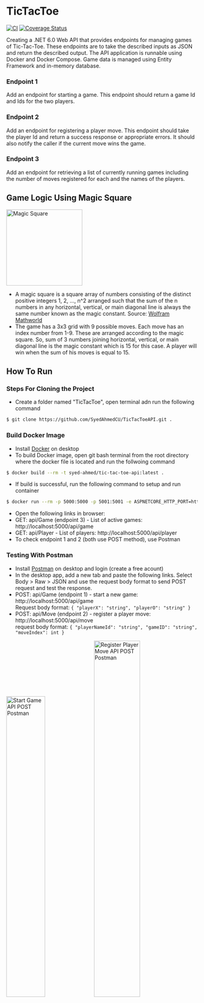 # TicTacToe
[![CI](https://github.com/SyedAhmedCU/TicTacToeAPI/actions/workflows/ci.yaml/badge.svg?&service=github)](https://github.com/SyedAhmedCU/TicTacToeAPI/actions/workflows/ci.yaml)
[![Coverage Status](https://coveralls.io/repos/github/SyedAhmedCU/TicTacToeAPI/badge.svg?branch=main&kill_cache=1)](https://coveralls.io/github/SyedAhmedCU/TicTacToeAPI?branch=main)

Creating a .NET 6.0 Web API that provides endpoints for managing games of Tic-Tac-Toe. These endpoints are to take the described inputs as JSON and return the described output. The API application is runnable using Docker and Docker Compose. Game data is managed using Entity Framework and in-memory database.
### Endpoint 1
Add an endpoint for starting a game. This endpoint should return a game Id and Ids for the two players.
### Endpoint 2
Add an endpoint for registering a player move. This endpoint should take the player Id and return a success response or appropriate errors. It should also notify the caller if the current move wins the game.
### Endpoint 3
Add an endpoint for retrieving a list of currently running games including the number of moves registered for each and the names of the players.

## Game Logic Using Magic Square
<img src="https://user-images.githubusercontent.com/55814513/202608065-e682080f-6fd9-4b0c-8d29-08d0e2f324e0.png" alt="Magic Square" width="200px" /> <br>
- A magic square is a square array of numbers consisting of the distinct positive integers 1, 2, ..., n^2 arranged such that the sum of the n numbers in any horizontal, vertical, or main diagonal line is always the same number known as the magic constant. Source: <a href="https://mathworld.wolfram.com/MagicSquare.html">Wolfram Mathworld</a> <br>
- The game has a 3x3 grid with 9 possible moves. Each move has an index number from 1-9. These are arranged according to the magic square. So, sum of 3 numbers joining horizontal, vertical, or main diagonal line is the magic constant which is 15 for this case. A player will win when the sum of his moves is equal to 15.

## How To Run

### Steps For Cloning the Project
- Create a folder named "TicTacToe", open terminal adn run the following command
```sh
$ git clone https://github.com/SyedAhmedCU/TicTacToeAPI.git .
```

### Build Docker Image
- Install [Docker](https://www.docker.com/) on desktop
- To build Docker image, open git bash terminal from the root directory where the docker file is located and run the follwoing command
```sh
$ docker build --rm -t syed-ahmed/tic-tac-toe-api:latest .
```
- If build is successful, run the following command to setup and run container
```sh
$ docker run --rm -p 5000:5000 -p 5001:5001 -e ASPNETCORE_HTTP_PORT=https://+:5001 -e ASPNETCORE_URLS=http://+:5000 syed-ahmed/tic-tac-toe-api
```
- Open the following links in browser:
- GET: api/Game (endpoint 3) - List of active games: http://localhost:5000/api/game
- GET: api/Player - List of players: http://localhost:5000/api/player
- To check endpoint 1 and 2 (both use POST method), use Postman

### Testing With Postman
- Install [Postman](https://www.postman.com/) on desktop and login (create a free acount)
- In the desktop app, add a new tab and paste the following links. Select Body > Raw > JSON and use the request body format to send POST request and test the response.  
- POST: api/Game (endpoint 1) - start a new game: http://localhost:5000/api/game <br>
Request body format: ```{ "playerX": "string", "playerO": "string" }```
- POST: api/Move (endpoint 2) - register a player move: http://localhost:5000/api/move <br>
request body format: ```{ "playerNameId": "string", "gameID": "string", "moveIndex": int }```

<img src="https://user-images.githubusercontent.com/55814513/202830331-e9747f7f-ed19-466f-b7d1-5c3a4d84b1c9.png" alt="Start Game API POST Postman" width="45%" /> <img src="https://user-images.githubusercontent.com/55814513/202830404-b53b7b74-b941-43e2-a738-bc2b8162d583.png" alt="Register Player Move API POST Postman" width="49%" />
